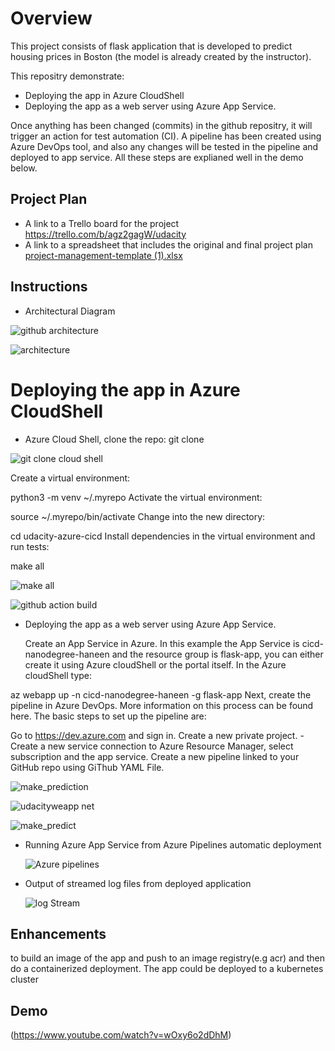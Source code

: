 # Overview

This project consists of flask application that is developed to predict housing prices in Boston (the model is already created by the instructor).

This repositry demonstrate:

* Deploying the app in Azure CloudShell
* Deploying the app as a web server using Azure App Service.

Once anything has been changed (commits) in the github repositry, it will trigger an action for test automation (CI). A pipeline has been created using Azure DevOps tool, and also any changes will be tested in the pipeline and deployed to app service. All these steps are explianed well in the demo below.

## Project Plan

* A link to a Trello board for the project https://trello.com/b/agz2gagW/udacity
* A link to a spreadsheet that includes the original and final project plan [project-management-template (1).xlsx](https://github.com/alka077/CI-CDpipeline2/files/9328481/project-management-template.1.xlsx)


## Instructions

* Architectural Diagram 

![github architecture](https://user-images.githubusercontent.com/106584802/184396323-51fb2546-579e-4ef3-b4a1-47acb5722cb0.PNG)

![architecture](https://user-images.githubusercontent.com/106584802/184396550-01254e7c-5ec3-4b77-8029-d14df6bbcc64.PNG)

# Deploying the app in Azure CloudShell

 * Azure Cloud Shell, clone the repo:
    git clone <repo ssh url>
    
  ![git clone cloud shell](https://user-images.githubusercontent.com/106584802/184396918-0e394417-7c62-4e37-b161-02d2e6bf16d5.PNG)

Create a virtual environment:

python3 -m venv ~/.myrepo
Activate the virtual environment:

source ~/.myrepo/bin/activate
Change into the new directory:

cd udacity-azure-cicd
Install dependencies in the virtual environment and run tests:

make all

![make all](https://user-images.githubusercontent.com/106584802/184397145-af367adc-cab9-4ab4-ba77-c5e3d444e90f.PNG)


![github action build](https://user-images.githubusercontent.com/106584802/184397570-17d08e0e-0e26-4185-af11-a2dab43d3630.PNG)


* Deploying the app as a web server using Azure App Service.
    
    Create an App Service in Azure. In this example the App Service is cicd-nanodegree-haneen and the resource group is flask-app, you can either create it using Azure cloudShell or the portal itself. In the Azure cloudShell type:

az webapp up -n cicd-nanodegree-haneen -g flask-app
Next, create the pipeline in Azure DevOps. More information on this process can be found here. The basic steps to set up the pipeline are:

Go to https://dev.azure.com and sign in.
Create a new private project. -Create a new service connection to Azure Resource Manager, select subscription and the app service.
Create a new pipeline linked to your GitHub repo using GiThub YAML File.

![make_prediction](https://user-images.githubusercontent.com/106584802/184398667-401105b8-78d5-4a12-a49a-444a6dfb7882.PNG)


![udacityweapp net](https://user-images.githubusercontent.com/106584802/184397286-ebe63c91-75f8-4554-b22a-e66cfa7c4577.PNG)


![make_predict](https://user-images.githubusercontent.com/106584802/184399171-73c74b17-9e20-4e4b-9a17-bd86f97e2947.PNG)

* Running Azure App Service from Azure Pipelines automatic deployment
    
    ![Azure pipelines](https://user-images.githubusercontent.com/106584802/184400414-6f425631-8ca7-47c0-b909-ee35298dba8a.PNG)



* Output of streamed log files from deployed application
    
    ![log Stream](https://user-images.githubusercontent.com/106584802/184400357-a946a8fd-4cfd-4586-92aa-ccef7244620e.PNG)


## Enhancements

to build an image of the app and push to an image registry(e.g acr) and then do a containerized deployment. The app could be deployed to a kubernetes cluster 

## Demo 

(https://www.youtube.com/watch?v=wOxy6o2dDhM)



